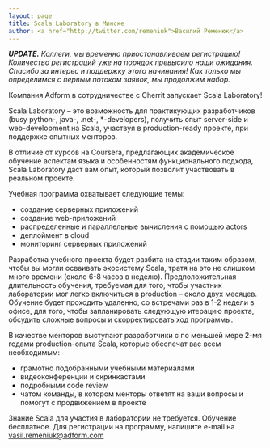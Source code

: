 ```yaml
---
layout: page
title: Scala Laboratory в Минске
author: <a href="http://twitter.com/remeniuk">Василий Ременюк</a>
---
```

***UPDATE.** Коллеги, мы временно приостанавливаем регистрацию! Количество регистраций уже на порядок превысило наши ожидания. Спасибо за интерес и поддержку этого начинания! Как только мы определимся с первым потоком заявок, мы продолжим набор.* 

Компания Adform в сотрудничестве с Cherrit запускает Scala Laboratory!

Scala Laboratory – это возможность для практикующих разработчиков (busy python-, java-, .net-, *-developers), получить опыт server-side и web-development на Scala, участвуя в production-ready проекте, при поддержке опытных менторов.  

В отличие от курсов на Coursera, предлагающих академическое обучение аспектам языка и особенностям функционального подхода, Scala Laboratory даст вам опыт, который позволит участвовать в реальном проекте. 

Учебная программа охватывает следующие темы:

- создание серверных приложений
- создание web-приложений
- распределенные и параллельные вычисления с помощью actors
- деплоймент в cloud
- мониторинг серверных приложений
 
Разработка учебного проекта будет разбита на стадии таким образом, чтобы вы могли осваивать экосистему Scala, тратя на это не слишком много времени (около 6-8 часов в неделю). Предположительная длительность обучения, требуемая для того, чтобы участник лаборатории мог легко включиться в production – около двух месяцев. Обучение будет проходить удаленно, со встречами раз в 1-2 недели в офисе, для того, чтобы запланировать следующую итерацию проекта, обсудить сложные вопросы и скорректировать ход программы. 

В качестве менторов выступают разработчики с по меньшей мере 2-мя годами production-опыта Scala, которые обеспечат вас всем необходимым:   

- грамотно подобранными учебными материалами
- видеоконференции и скринкастами
- подробными code review
- чатом команды, в котором менторы ответят на ваши вопросы и помогут с продвижением в проекте

Знание Scala для участия в лаборатории не требуется. Обучение бесплатное. Для регистрации на программу, напишите e-mail на <a href="mailto:vasil.remeniuk@adform.com">vasil.remeniuk@adform.com</a> 